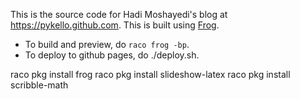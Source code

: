 This is the source code for Hadi Moshayedi's blog at https://pykello.github.com.
This is built using [Frog](https://docs.racket-lang.org/frog/index.html).

* To build and preview, do `raco frog -bp`.
* To deploy to github pages, do ./deploy.sh.

raco pkg install frog
raco pkg install slideshow-latex
raco pkg install scribble-math
